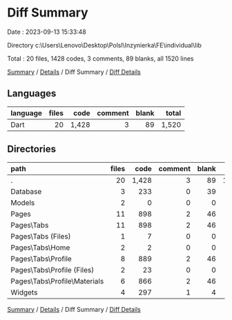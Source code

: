 # Diff Summary

Date : 2023-09-13 15:33:48

Directory c:\\Users\\Lenovo\\Desktop\\Polsl\\Inzynierka\\FE\\individual\\lib

Total : 20 files,  1428 codes, 3 comments, 89 blanks, all 1520 lines

[Summary](results.md) / [Details](details.md) / Diff Summary / [Diff Details](diff-details.md)

## Languages
| language | files | code | comment | blank | total |
| :--- | ---: | ---: | ---: | ---: | ---: |
| Dart | 20 | 1,428 | 3 | 89 | 1,520 |

## Directories
| path | files | code | comment | blank | total |
| :--- | ---: | ---: | ---: | ---: | ---: |
| . | 20 | 1,428 | 3 | 89 | 1,520 |
| Database | 3 | 233 | 0 | 39 | 272 |
| Models | 2 | 0 | 0 | 0 | 0 |
| Pages | 11 | 898 | 2 | 46 | 946 |
| Pages\\Tabs | 11 | 898 | 2 | 46 | 946 |
| Pages\\Tabs (Files) | 1 | 7 | 0 | 0 | 7 |
| Pages\\Tabs\\Home | 2 | 2 | 0 | 0 | 2 |
| Pages\\Tabs\\Profile | 8 | 889 | 2 | 46 | 937 |
| Pages\\Tabs\\Profile (Files) | 2 | 23 | 0 | 0 | 23 |
| Pages\\Tabs\\Profile\\Materials | 6 | 866 | 2 | 46 | 914 |
| Widgets | 4 | 297 | 1 | 4 | 302 |

[Summary](results.md) / [Details](details.md) / Diff Summary / [Diff Details](diff-details.md)